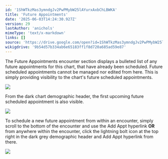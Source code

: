 ```yaml
---
id: '1ShWTkzMas3ymndgJv2PwPMybW25lAYurxAxbChLBWKA'
title: 'Future Appointments'
date: '2025-06-03T14:24:30.927Z'
version: 29
lastAuthor: 'anichols'
mimeType: 'text/x-markdown'
links: []
source: 'https://drive.google.com/open?id=1ShWTkzMas3ymndgJv2PwPMybW25lAYurxAxbChLBWKA'
wikigdrive: '9b54d57b334ab6e65183ff1f8d720a685ad59e87'
---
```

The Future Appointments encounter section displays a bulleted list of any future appointments for this chart, that have already been scheduled.   Future scheduled appointments cannot be managed nor edited from here. This is simply providing visibility to the chart's future scheduled appointments.

![](../future-appointments.assets/76f5cad950f686c32d868bc60530e32e.png)

From the dark chart demographic header, the first upcoming future scheduled appointment is also visible.

![](../future-appointments.assets/a79967daed1aa579675f1514dfa35de9.png)

To schedule a new future appointment from within an encounter, simply scroll to the bottom of the encounter and use the Add Appt hyperlink **OR** from anywhere within the encounter, click the lightning bolt icon at the top right in the dark grey demographic header and Add Appt hyperlink from there.

![](../future-appointments.assets/f4933a51e92f06c5a79c999912218790.png)
